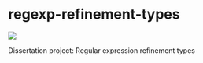 # regexp-refinement-types
![](https://api.travis-ci.com/lol768/regexp-refinement-types.svg?token=8pUfvUpKU68D3RQFhZ9C&branch=master)

Dissertation project: Regular expression refinement types
